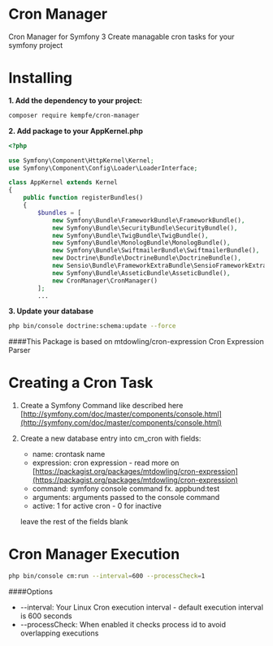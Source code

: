 # Cron Manager
Cron Manager for Symfony 3
Create managable cron tasks for your symfony project

# Installing

 **1. Add the dependency to your project:**

```bash
composer require kempfe/cron-manager
```

 **2. Add package to your AppKernel.php**
```php
<?php

use Symfony\Component\HttpKernel\Kernel;
use Symfony\Component\Config\Loader\LoaderInterface;

class AppKernel extends Kernel
{
    public function registerBundles()
    {
        $bundles = [
            new Symfony\Bundle\FrameworkBundle\FrameworkBundle(),
            new Symfony\Bundle\SecurityBundle\SecurityBundle(),
            new Symfony\Bundle\TwigBundle\TwigBundle(),
            new Symfony\Bundle\MonologBundle\MonologBundle(),
            new Symfony\Bundle\SwiftmailerBundle\SwiftmailerBundle(),
            new Doctrine\Bundle\DoctrineBundle\DoctrineBundle(),
            new Sensio\Bundle\FrameworkExtraBundle\SensioFrameworkExtraBundle(),
            new Symfony\Bundle\AsseticBundle\AsseticBundle(),
            new CronManager\CronManager()
        ];
        ...
```

**3. Update your database**
```bash
php bin/console doctrine:schema:update --force
```

####This Package is based on mtdowling/cron-expression Cron Expression Parser

# Creating a Cron Task
 
1. Create a Symfony Command like described here 
[http://symfony.com/doc/master/components/console.html](http://symfony.com/doc/master/components/console.html)

2. Create a new database entry into cm_cron with fields:
    * name: crontask name
    * expression: cron expression - read more on [https://packagist.org/packages/mtdowling/cron-expression](https://packagist.org/packages/mtdowling/cron-expression)
    * command: symfony console command fx. appbund:test
    * arguments: arguments passed to the console command
    * active: 1 for active cron - 0 for inactive
    
    leave the rest of the fields blank
    

# Cron Manager Execution
```bash
php bin/console cm:run --interval=600 --processCheck=1
```

####Options
* --interval: Your Linux Cron execution interval - default execution interval is 600 seconds
* --processCheck: When enabled it checks process id to avoid overlapping executions
